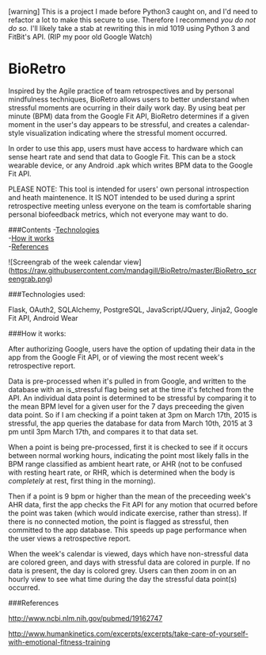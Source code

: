 [warning] This is a project I made before Python3 caught on, and I'd need to refactor a lot to make this secure to use. Therefore I recommend *you do not do so.* I'll likely take a stab at rewriting this in mid 1019 using Python 3 and FitBit's API. (RIP my poor old Google Watch)

BioRetro
===========

Inspired by the Agile practice of team retrospectives and by personal mindfulness techniques, BioRetro allows users to better understand when stressful moments are ocurring in their daily work day. By using beat per minute (BPM) data from the Google Fit API, BioRetro determines if a given moment in the user's day appears to be stressful, and creates a calendar-style visualization indicating where the stressful moment occurred. 

In order to use this app, users must have access to hardware which can sense heart rate and send that data to Google Fit. This can be a stock wearable device, or any Android .apk which writes BPM data to the Google Fit API. 

PLEASE NOTE: This tool is intended for users' own personal introspection and heath maintenence. It IS NOT intended to be used during a sprint retrospective meeting unless everyone on the team is comfortable sharing personal biofeedback metrics, which not everyone may want to do. 

###Contents
-[Technologies](#Technologies-used)        
-[How it works](#How-it-works)         
-[References](#References)          

![Screengrab of the week calendar view]
(https://raw.githubusercontent.com/mandagill/BioRetro/master/BioRetro_screengrab.png)

###Technologies used:

Flask, OAuth2, SQLAlchemy, PostgreSQL, JavaScript/JQuery, Jinja2, Google Fit API, Android Wear

###How it works:

After authorizing Google, users have the option of updating their data in the app from the Google Fit API, or of viewing the most recent week's retrospective report. 

Data is pre-processed when it's pulled in from Google, and written to the database with an is_stressful flag being set at the time it's fetched from the API. An individual data point is determined to be stressful by comparing it to the mean BPM level for a given user for the 7 days preceeding the given data point. So if I am checking if a point taken at 3pm on March 17th, 2015 is stressful, the app queries the database for data from March 10th, 2015 at 3 pm until 3pm March 17th, and compares it to that data set.

When a point is being pre-processed, first it is checked to see if it occurs between normal working hours, indicating the point most likely falls in the BPM range classified as ambient heart rate, or AHR (not to be confused with resting heart rate, or RHR, which is determined when the body is *completely* at rest, first thing in the morning).

Then if a point is 9 bpm or higher than the mean of the preceeding week's AHR data, first the app checks the Fit API for any motion that ocurred before the point was taken (which would indicate exercise, rather than stress). If there is no connected motion, the point is flagged as stressful, then committed to the app database. This speeds up page performance when the user views a retrospective report.

When the week's calendar is viewed, days which have non-stressful data are colored green, and days with stressful data are colored in purple. If no data is present, the day is colored grey. Users can then zoom in on an hourly view to see what time during the day the stressful data point(s) occurred. 

###References

http://www.ncbi.nlm.nih.gov/pubmed/19162747

http://www.humankinetics.com/excerpts/excerpts/take-care-of-yourself-with-emotional-fitness-training

